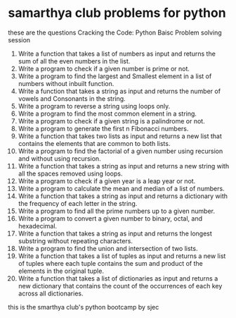 # samarthya club problems for python
these are the questions
Cracking the Code: Python Baisc Problem solving session
1. Write a function that takes a list of numbers as input and returns the sum of all the even
numbers in the list.
2. Write a program to check if a given number is prime or not.
3. Write a program to find the largest and Smallest element in a list of numbers without
inbuilt function.
4. Write a function that takes a string as input and returns the number of vowels and
Consonants in the string.
5. Write a program to reverse a string using loops only.
6. Write a program to find the most common element in a string.
7. Write a program to check if a given string is a palindrome or not.
8. Write a program to generate the first n Fibonacci numbers.
9. Write a function that takes two lists as input and returns a new list that contains the
elements that are common to both lists.
10. Write a program to find the factorial of a given number using recursion and without using
recursion.
11. Write a function that takes a string as input and returns a new string with all the spaces
removed using loops.
12. Write a program to check if a given year is a leap year or not.
13. Write a program to calculate the mean and median of a list of numbers.
14. Write a function that takes a string as input and returns a dictionary with the frequency of
each letter in the string.
15. Write a program to find all the prime numbers up to a given number.
16. Write a program to convert a given number to binary, octal, and hexadecimal.
17. Write a function that takes a string as input and returns the longest substring without
repeating characters.
18. Write a program to find the union and intersection of two lists.
19. Write a function that takes a list of tuples as input and returns a new list of tuples where
each tuple contains the sum and product of the elements in the original tuple.
20. Write a function that takes a list of dictionaries as input and returns a new dictionary that
contains the count of the occurrences of each key across all dictionaries.


this is the smarthya club's python bootcamp by sjec 

